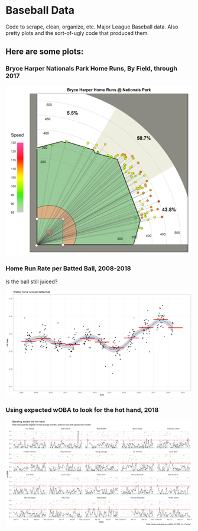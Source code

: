 # Baseball Data
Code to scrape, clean, organize, etc. Major League Baseball data. Also pretty plots and the sort-of-ugly code that produced them.

## Here are some plots:

### Bryce Harper Nationals Park Home Runs, By Field, through 2017

![Bryce Harper Nationals Park Home Runs, By Field, through 2017](/plots/Bryce%20Harper%20Nationals%20Park%20Home%20Runs%2C%20By%20Field.png)

### Home Run Rate per Batted Ball, 2008-2018

Is the ball still juiced?

![Home Run Rate per Batted Ball, 2008-2018](/plots/home_run_rate_bb_2008_2018_1.png)

### Using expected wOBA to look for the hot hand, 2018

![Using expected wOBA to look for the hot hand, 2018](/plots/woba_daily_mean_top20_2018_1.png)

